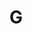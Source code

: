 # G

<script setup> 
    import { Propertys } from '@data/css/property.js'       
    const baseCssUrl = 'https://developer.mozilla.org/zh-CN/docs/Web/CSS/'       
    const { G } = Propertys  
                  
    //下面表格将使用自定义组件               
</script>   

<template v-for="item in G">
<Mcard :item=item :linkUrl=baseCssUrl></Mcard>
</template>